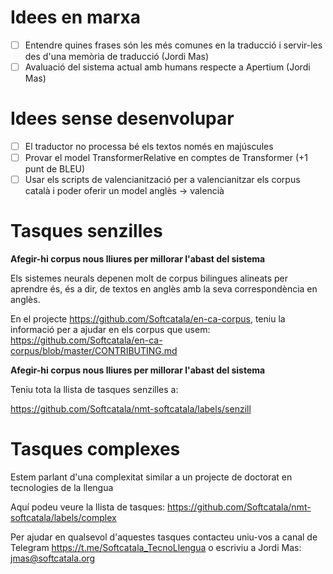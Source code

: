 
# Idees en marxa

- [ ] Entendre quines frases són les més comunes en la traducció i servir-les des d'una memòria de traducció (Jordi Mas)
- [ ] Avaluació del sistema actual amb humans respecte a Apertium (Jordi Mas)

# Idees sense desenvolupar

- [ ] El traductor no processa bé els textos només en majúscules
- [ ] Provar el model TransformerRelative en comptes de Transformer (+1 punt de BLEU)
- [ ] Usar els scripts de valencianització per a valencianitzar els corpus català i poder oferir un model anglès -> valencià

# Tasques senzilles

**Afegir-hi corpus nous lliures per millorar l'abast del sistema**

Els sistemes neurals depenen molt de corpus bilingues alineats per aprendre és, és a dir, de textos en anglès amb la seva correspondència en anglès.

En el projecte https://github.com/Softcatala/en-ca-corpus, teniu la informació per a ajudar en els corpus que usem: https://github.com/Softcatala/en-ca-corpus/blob/master/CONTRIBUTING.md

**Afegir-hi corpus nous lliures per millorar l'abast del sistema**

Teniu tota la llista de tasques senzilles a:

https://github.com/Softcatala/nmt-softcatala/labels/senzill


# Tasques complexes

Estem parlant d'una complexitat similar a un projecte de doctorat en tecnologies de la llengua

Aquí podeu veure la llista de tasques: https://github.com/Softcatala/nmt-softcatala/labels/complex


Per ajudar en qualsevol d'aquestes tasques contacteu uniu-vos a canal de Telegram https://t.me/Softcatala_TecnoLlengua o escriviu a  Jordi Mas: jmas@softcatala.org
